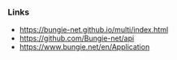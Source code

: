### Links

* https://bungie-net.github.io/multi/index.html
* https://github.com/Bungie-net/api
* https://www.bungie.net/en/Application
